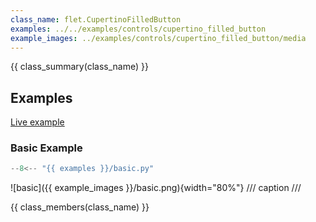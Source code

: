 ```yaml
---
class_name: flet.CupertinoFilledButton
examples: ../../examples/controls/cupertino_filled_button
example_images: ../examples/controls/cupertino_filled_button/media
---
```


{{ class_summary(class_name) }}

## Examples

[Live example](https://flet-controls-gallery.fly.dev/buttons/cupertinofilledbutton)

### Basic Example

```python
--8<-- "{{ examples }}/basic.py"
```

![basic]({{ example_images }}/basic.png){width="80%"}
/// caption
///

{{ class_members(class_name) }}
